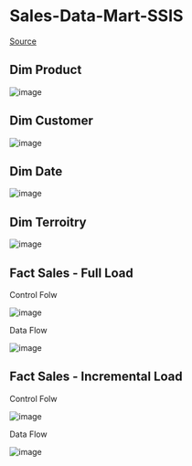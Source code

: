 # Sales-Data-Mart-SSIS
[Source](https://www.youtube.com/playlist?list=PLcAbhg_RWLaLUaYpAAvOLu2hlyVgZlRjb)

## Dim Product 
![image](https://user-images.githubusercontent.com/58444526/200991205-a3ae8f34-9b14-41ad-b174-290d334fa714.png)

## Dim Customer
![image](https://user-images.githubusercontent.com/58444526/200992935-deb62bca-5bf6-4071-bbd5-8d92a8561751.png)

## Dim Date
![image](https://user-images.githubusercontent.com/58444526/200993006-1474bd7e-b51c-46cd-a5d3-dacc349d961b.png)

## Dim Terroitry
![image](https://user-images.githubusercontent.com/58444526/200993078-150d562e-108c-428a-bb15-e44ae49a2aee.png)

## Fact Sales - Full Load 
Control Folw 

![image](https://user-images.githubusercontent.com/58444526/200991383-9d5ce64c-0078-40c3-993b-d10d1eec8718.png)

Data Flow 

![image](https://user-images.githubusercontent.com/58444526/200991546-25f07197-4772-45d5-a018-28fb18dde92b.png)

## Fact Sales - Incremental Load 
Control Folw 

![image](https://user-images.githubusercontent.com/58444526/200991713-6a5d8688-e3d1-422c-b7ca-2a3c634c7142.png)

Data Flow 

![image](https://user-images.githubusercontent.com/58444526/200991546-25f07197-4772-45d5-a018-28fb18dde92b.png)



